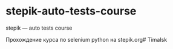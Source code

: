 # stepik-auto-tests-course
stepik — auto tests course

Прохождение курса по selenium python на stepik.org# TimaIsk
